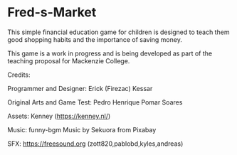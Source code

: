 # Fred-s-Market

This simple financial education game for children is designed to teach them good shopping habits and the importance of saving money.

This game is a work in progress and is being developed as part of the teaching proposal for Mackenzie College.

Credits:

Programmer and Designer: Erick (Firezac) Kessar

Original Arts and Game Test: Pedro Henrique Pomar Soares

Assets: Kenney (https://kenney.nl/)

Music: funny-bgm Music by Sekuora from Pixabay

SFX: https://freesound.org (zott820,pablobd,kyles,andreas)
